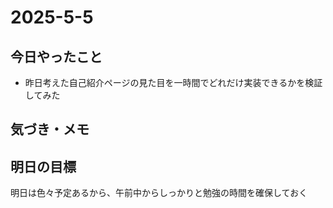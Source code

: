# 2025-5-5

## 今日やったこと  
- 昨日考えた自己紹介ページの見た目を一時間でどれだけ実装できるかを検証してみた

## 気づき・メモ
## 明日の目標  
明日は色々予定あるから、午前中からしっかりと勉強の時間を確保しておく  
